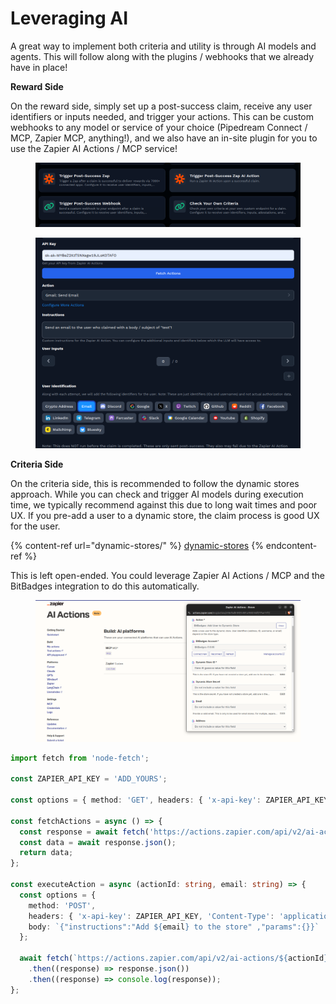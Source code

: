 # Leveraging AI

A great way to implement both criteria and utility is through AI models and agents. This will follow along with the plugins / webhooks that we already have in place!

**Reward Side**

On the reward side, simply set up a post-success claim, receive any user identifiers or inputs needed, and trigger your actions. This can be custom webhooks to any model or service of your choice (Pipedream Connect / MCP, Zapier MCP, anything!), and we also have an in-site plugin for you to use the Zapier AI Actions / MCP service!

<figure><img src="../../.gitbook/assets/image (1) (1) (1) (1) (1) (1).png" alt=""><figcaption></figcaption></figure>

<figure><img src="../../.gitbook/assets/image (2) (1).png" alt=""><figcaption></figcaption></figure>

**Criteria Side**

On the criteria side, this is recommended to follow the dynamic stores approach. While you can check and trigger AI models during execution time, we typically recommend against this due to long wait times and poor UX. If you pre-add a user to a dynamic store, the claim process is good UX for the user.

{% content-ref url="dynamic-stores/" %}
[dynamic-stores](dynamic-stores/)
{% endcontent-ref %}

This is left open-ended. You could leverage Zapier AI Actions / MCP and the BitBadges integration to do this automatically.

<figure><img src="../../.gitbook/assets/image (3).png" alt=""><figcaption></figcaption></figure>

```typescript
import fetch from 'node-fetch';

const ZAPIER_API_KEY = 'ADD_YOURS';

const options = { method: 'GET', headers: { 'x-api-key': ZAPIER_API_KEY } };

const fetchActions = async () => {
  const response = await fetch('https://actions.zapier.com/api/v2/ai-actions/', options);
  const data = await response.json();
  return data;
};

const executeAction = async (actionId: string, email: string) => {
  const options = {
    method: 'POST',
    headers: { 'x-api-key': ZAPIER_API_KEY, 'Content-Type': 'application/json' },
    body: `{"instructions":"Add ${email} to the store" ,"params":{}}`
  };

  await fetch(`https://actions.zapier.com/api/v2/ai-actions/${actionId}/execute/`, options)
    .then((response) => response.json())
    .then((response) => console.log(response));
};
```
